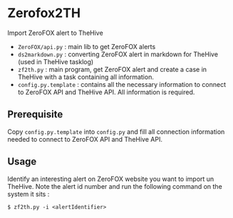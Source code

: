 # Zerofox2TH
Import ZeroFOX alert to TheHive

- `ZeroFOX/api.py` : main lib to get ZeroFOX alerts
- `ds2markdown.py` : converting ZeroFOX alert in markdown for TheHive (used in TheHive tasklog)
- `zf2th.py` : main program, get ZeroFOX alert and create a case in TheHive with a task containing all information.
- `config.py.template` : contains all the necessary information to connect to ZeroFOX API and TheHive API. All information is required.

## Prerequisite

Copy `config.py.template` into `config.py` and fill all connection information needed to connect to ZeroFOX API and TheHive API.

## Usage

Identify an interesting alert on ZeroFOX website you want to import un TheHive. Note the alert id number and run the following command on the system it sits :

```
$ zf2th.py -i <alertIdentifier>
```
